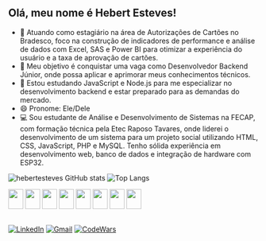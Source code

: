 ## Olá, meu nome é Hebert Esteves!

- 🔭 Atuando como estagiário na área de Autorizações de Cartões no Bradesco, foco na construção de indicadores de performance e análise de dados com Excel, SAS e Power BI para otimizar a experiência do usuário e a taxa de aprovação de cartões.
- 🚀 Meu objetivo é conquistar uma vaga como Desenvolvedor Backend Júnior, onde possa aplicar e aprimorar meus conhecimentos técnicos.
- 🌱 Estou estudando JavaScript e Node.js para me especializar no desenvolvimento backend e estar preparado para as demandas do mercado.
- 😄 Pronome: Ele/Dele
- 💻 Sou estudante de Análise e Desenvolvimento de Sistemas na FECAP, com formação técnica pela Etec Raposo Tavares, onde liderei o desenvolvimento de um sistema para um projeto social utilizando HTML, CSS, JavaScript, PHP e MySQL. Tenho sólida experiência em desenvolvimento web, banco de dados e integração de hardware com ESP32.

![hebertesteves GitHub stats](https://github-readme-stats.vercel.app/api?username=hebertesteves&show_icons=true&theme=dark&cache_seconds=86400)
![Top Langs](https://github-readme-stats.vercel.app/api/top-langs/?username=hebertesteves&layout=compact&theme=dark&cache_seconds=86400)

<div style="display: inline_block">
  <img src="https://cdn.jsdelivr.net/gh/devicons/devicon@latest/icons/html5/html5-original.svg" width="30" height="40" />
   <img src="https://cdn.jsdelivr.net/gh/devicons/devicon@latest/icons/css3/css3-original.svg" width="30" height="40" />
   <img src="https://cdn.jsdelivr.net/gh/devicons/devicon@latest/icons/javascript/javascript-original.svg" width="30" height="40" />
   <img src="https://cdn.jsdelivr.net/gh/devicons/devicon@latest/icons/nodejs/nodejs-original-wordmark.svg" width="30" height="40" />
   <img src="https://cdn.jsdelivr.net/gh/devicons/devicon@latest/icons/php/php-original.svg" width="30" height="40" />
   <img src="https://cdn.jsdelivr.net/gh/devicons/devicon@latest/icons/csharp/csharp-original.svg" width="30" height="40" />
   <img src="https://cdn.jsdelivr.net/gh/devicons/devicon@latest/icons/azuresqldatabase/azuresqldatabase-original.svg" width="30" height="40" />
   <img src="https://cdn.jsdelivr.net/gh/devicons/devicon@latest/icons/arduino/arduino-original.svg" width="30" height="40" />

</div>

##
[![LinkedIn](https://img.shields.io/badge/LinkedIn-0077B5?style=for-the-badge&logo=linkedin&logoColor=white)](https://br.linkedin.com/in/hebert-)
[![Gmail](https://img.shields.io/badge/Gmail-D14836?style=for-the-badge&logo=gmail&logoColor=white)](mailto:hebertesteves14.sp@gmail.com)
[![CodeWars](https://img.shields.io/badge/Codewars-B1361E?style=for-the-badge&logo=Codewars&logoColor=white)](https://www.codewars.com/users/hebertesteves)

